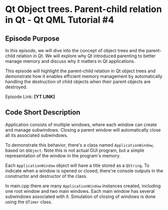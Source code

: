 # Qt Object trees. Parent-child relation in Qt - Qt QML Tutorial #4

## Episode Purpose
In this episode, we will dive into the concept of object trees and the parent-child relation in Qt. We will explore why Qt introduced parenting to better manage memory and discuss why it matters in Qt applications. 

This episode will highlight the parent-child relation in Qt object trees and demonstrate how it enables efficient memory management by automatically handling the destruction of child objects when their parent objects are destroyed.

Episode Link: **[YT LINK]**

## Code Short Description
Application consists of multiple windows, where each window can create and manage subwindows. Closing a parent window will automatically close all its associated subwindows.

To demonstrate this behavior, there's a class named `ApplicationWindow`, based on `QObject`. Note this is not actual GUI program, but a simple representation of the window in the program's memory.

Each `ApplicationWindow` object will have a title stored as a `QString`. To indicate when a window is opened or closed, there're console outputs in the constructor and destructor of the class.

In main.cpp there are many `ApplicationWindow` instances created, including one root window and two main windows. Each main window has several subwindows associated with it. Simulation of closing of windows is done using the `QTimer` class.
